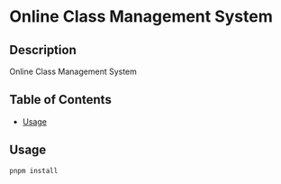 # Online Class Management System

## Description

Online Class Management System 

## Table of Contents

- [Usage](#usage)

## Usage

```bash
pnpm install
